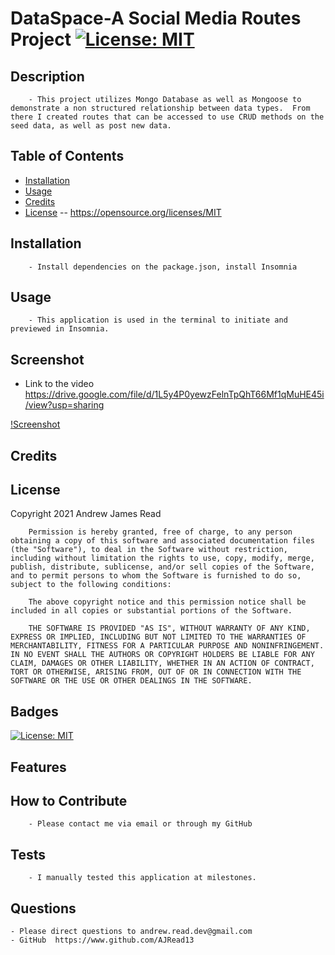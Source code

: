 # DataSpace-A Social Media Routes Project [![License: MIT](https://img.shields.io/badge/License-MIT-yellow.svg)](https://opensource.org/licenses/MIT)

## Description
        - This project utilizes Mongo Database as well as Mongoose to demonstrate a non structured relationship between data types.  From there I created routes that can be accessed to use CRUD methods on the seed data, as well as post new data.
## Table of Contents
- [Installation](#installation)
- [Usage](#usage)
- [Credits](#credits)
- [License](#license) -- https://opensource.org/licenses/MIT

## Installation
        - Install dependencies on the package.json, install Insomnia
## Usage
        - This application is used in the terminal to initiate and previewed in Insomnia.
## Screenshot
* Link to the video https://drive.google.com/file/d/1L5y4P0yewzFelnTpQhT66Mf1qMuHE45i/view?usp=sharing

[!Screenshot](images/seedingComplete.jpg)
## Credits

## License
  Copyright 2021 Andrew James Read

        Permission is hereby granted, free of charge, to any person obtaining a copy of this software and associated documentation files (the "Software"), to deal in the Software without restriction, including without limitation the rights to use, copy, modify, merge, publish, distribute, sublicense, and/or sell copies of the Software, and to permit persons to whom the Software is furnished to do so, subject to the following conditions:
        
        The above copyright notice and this permission notice shall be included in all copies or substantial portions of the Software.
        
        THE SOFTWARE IS PROVIDED "AS IS", WITHOUT WARRANTY OF ANY KIND, EXPRESS OR IMPLIED, INCLUDING BUT NOT LIMITED TO THE WARRANTIES OF MERCHANTABILITY, FITNESS FOR A PARTICULAR PURPOSE AND NONINFRINGEMENT. IN NO EVENT SHALL THE AUTHORS OR COPYRIGHT HOLDERS BE LIABLE FOR ANY CLAIM, DAMAGES OR OTHER LIABILITY, WHETHER IN AN ACTION OF CONTRACT, TORT OR OTHERWISE, ARISING FROM, OUT OF OR IN CONNECTION WITH THE SOFTWARE OR THE USE OR OTHER DEALINGS IN THE SOFTWARE.
## Badges
 [![License: MIT](https://img.shields.io/badge/License-MIT-yellow.svg)](https://opensource.org/licenses/MIT)
## Features

## How to Contribute
        - Please contact me via email or through my GitHub
## Tests
        - I manually tested this application at milestones.
## Questions
    - Please direct questions to andrew.read.dev@gmail.com    
    - GitHub  https://www.github.com/AJRead13 